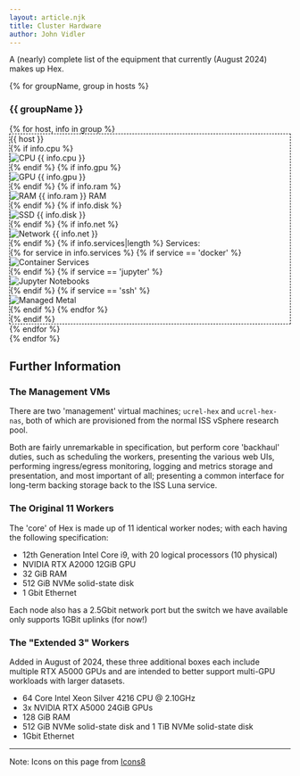 ```yaml
---
layout: article.njk
title: Cluster Hardware
author: John Vidler
---
```


A (nearly) complete list of the equipment that currently (August 2024) makes up Hex.

<div class="not-prose">{% for groupName, group in hosts %}
<div>
<h3 class="font-extrabold">{{ groupName }}</h3>
{% for host, info in group %}
    <div class="flex flex-col p-3 m-3 break-inside-avoid" style="border: 1px dashed #000">
        <span class="font-extrabold">{{ host }}</span>
        <div class="not-prose flex flex-col align-middle gap-1 text-sm">
            {% if info.cpu %}
            <div class="flex flex-row align-middle gap-2">
                <img src="/assets/icons8/icons8-cpu-50.png" alt="CPU" class="h-[1.5em]" />
                <span>{{ info.cpu }}</span>
            </div>
            {% endif %}
            {% if info.gpu %}
            <div class="flex flex-row align-middle gap-2">
                <img src="/assets/icons8/icons8-video-card-50.png" alt="GPU" class="h-[1.5em]" />
                <span>{{ info.gpu }}</span>
            </div>
            {% endif %}
            {% if info.ram %}
            <div class="flex flex-row align-middle gap-2">
                <img src="/assets/icons8/icons8-memory-slot-50.png" alt="RAM" class="h-[1.5em]" />
                <span>{{ info.ram }} RAM</span>
            </div>
            {% endif %}
            {% if info.disk %}
            <div class="flex flex-row align-middle gap-2">
                <img src="/assets/icons8/icons8-ssd-50.png" alt="SSD" class="h-[1.5em]" />
                <span>{{ info.disk }}</span>
            </div>
            {% endif %}
            {% if info.net %}
            <div class="flex flex-row align-middle gap-2">
                <img src="/assets/icons8/icons8-wired-network-50.png" alt="Network" class="h-[1.5em]" />
                <span>{{ info.net }}</span>
            </div>
            {% endif %}
            {% if info.services|length %}
            <span class="font-bold">Services:</span>
            <div class="flex flex-row align-middle gap-1 ml-2.5">
                {% for service in info.services %}
                    {% if service == 'docker' %}
                        <div><img src="/assets/icons8/icons8-docker-container-50.png" alt="Container Services" class="h-[1.5em]" /></div>
                    {% endif %}
                    {% if service == 'jupyter' %}
                        <div><img src="/assets/icons8/icons8-jupyter-50.png" alt="Jupyter Notebooks" class="h-[1.5em]" /></div>
                    {% endif %}
                    {% if service == 'ssh' %}
                        <div><img src="/assets/icons8/icons8-ssh-50.png" alt="Managed Metal" class="h-[1.5em]" /></div>
                    {% endif %}
                {% endfor %}
            </div>
            {% endif %}
        </div>
    </div>
{% endfor %}</div>
{% endfor %}</div>

## Further Information

### The Management VMs

There are two 'management' virtual machines; `ucrel-hex` and `ucrel-hex-nas`, both of which are provisioned from the normal ISS vSphere research pool.

Both are fairly unremarkable in specification, but perform core 'backhaul' duties, such as scheduling the workers, presenting the various web UIs, performing ingress/egress monitoring, logging and metrics storage and presentation, and most important of all; presenting a common interface for long-term backing storage back to the ISS Luna service.

### The Original 11 Workers

The 'core' of Hex is made up of 11 identical worker nodes; with each having the following specification:

- 12th Generation Intel Core i9, with 20 logical processors (10 physical)
- NVIDIA RTX A2000 12GiB GPU
- 32 GiB RAM
- 512 GiB NVMe solid-state disk
- 1 Gbit Ethernet

Each node also has a 2.5Gbit network port but the switch we have available only supports 1GBit uplinks (for now!)

### The "Extended 3" Workers

Added in August of 2024, these three additional boxes each include multiple RTX A5000 GPUs and are intended to better support multi-GPU workloads with larger datasets.

- 64 Core Intel Xeon Silver 4216 CPU @ 2.10GHz
- 3x NVIDIA RTX A5000 24GiB GPUs
- 128 GiB RAM
- 512 GiB NVMe solid-state disk and 1 TiB NVMe solid-state disk
- 1Gbit Ethernet

---
<span class="text-sm">Note: Icons on this page from [Icons8](https://icons8.com)</span>